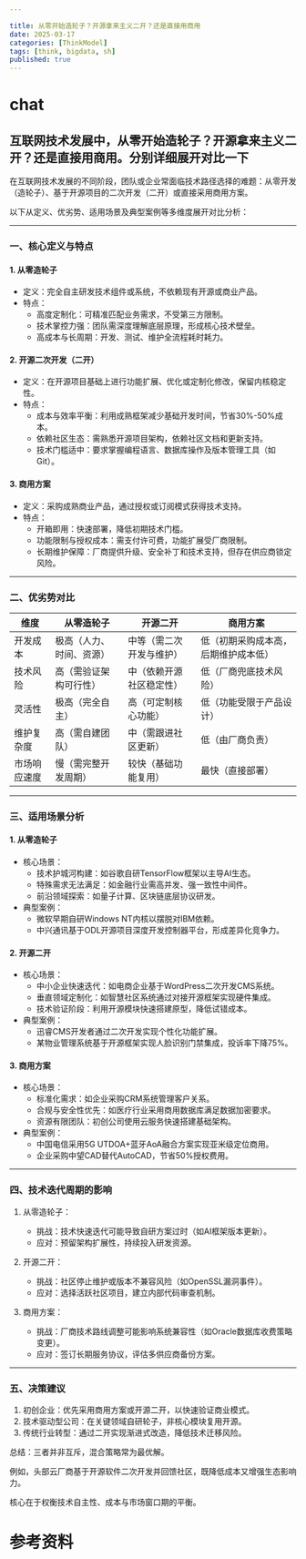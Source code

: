 ```yaml
---

title: 从零开始造轮子？开源拿来主义二开？还是直接用商用
date: 2025-03-17
categories: [ThinkModel]
tags: [think, bigdata, sh]
published: true
---
```


# chat

## 互联网技术发展中，从零开始造轮子？开源拿来主义二开？还是直接用商用。分别详细展开对比一下

在互联网技术发展的不同阶段，团队或企业常面临技术路径选择的难题：从零开发（造轮子）、基于开源项目的二次开发（二开）或直接采用商用方案。

以下从定义、优劣势、适用场景及典型案例等多维度展开对比分析：

---

### 一、核心定义与特点
#### 1. 从零造轮子
- 定义：完全自主研发技术组件或系统，不依赖现有开源或商业产品。
- 特点：  
  - 高度定制化：可精准匹配业务需求，不受第三方限制。  
  - 技术掌控力强：团队需深度理解底层原理，形成核心技术壁垒。  
  - 高成本与长周期：开发、测试、维护全流程耗时耗力。

#### 2. 开源二次开发（二开）
- 定义：在开源项目基础上进行功能扩展、优化或定制化修改，保留内核稳定性。  
- 特点：  
  - 成本与效率平衡：利用成熟框架减少基础开发时间，节省30%-50%成本。  
  - 依赖社区生态：需熟悉开源项目架构，依赖社区文档和更新支持。  
  - 技术门槛适中：要求掌握编程语言、数据库操作及版本管理工具（如Git）。

#### 3. 商用方案
- 定义：采购成熟商业产品，通过授权或订阅模式获得技术支持。  
- 特点：  
  - 开箱即用：快速部署，降低初期技术门槛。  
  - 功能限制与授权成本：需支付许可费，功能扩展受厂商限制。  
  - 长期维护保障：厂商提供升级、安全补丁和技术支持，但存在供应商锁定风险。

---

### 二、优劣势对比

| 维度          | 从零造轮子                     | 开源二开                         | 商用方案                         |
|-------------------|----------------------------------|-------------------------------------|-------------------------------------|
| 开发成本       | 极高（人力、时间、资源）       | 中等（需二次开发与维护）          | 低（初期采购成本高，后期维护成本低） |
| 技术风险       | 高（需验证架构可行性）          | 中（依赖开源社区稳定性）           | 低（厂商兜底技术风险）           |
| 灵活性         | 极高（完全自主）               | 高（可定制核心功能）              | 低（功能受限于产品设计）         |
| 维护复杂度     | 高（需自建团队）              | 中（需跟进社区更新）              | 低（由厂商负责）               |
| 市场响应速度   | 慢（需完整开发周期）           | 较快（基础功能复用）              | 最快（直接部署）               |


---

### 三、适用场景分析
#### 1. 从零造轮子
- 核心场景：  
  - 技术护城河构建：如谷歌自研TensorFlow框架以主导AI生态。  
  - 特殊需求无法满足：如金融行业需高并发、强一致性中间件。  
  - 前沿领域探索：如量子计算、区块链底层协议研发。  
- 典型案例：  
  - 微软早期自研Windows NT内核以摆脱对IBM依赖。  
  - 中兴通讯基于ODL开源项目深度开发控制器平台，形成差异化竞争力。

#### 2. 开源二开
- 核心场景：  
  - 中小企业快速迭代：如电商企业基于WordPress二次开发CMS系统。  
  - 垂直领域定制化：如智慧社区系统通过对接开源框架实现硬件集成。  
  - 技术验证阶段：利用开源模块快速搭建原型，降低试错成本。  
- 典型案例：  
  - 迅睿CMS开发者通过二次开发实现个性化功能扩展。  
  - 某物业管理系统基于开源框架实现人脸识别门禁集成，投诉率下降75%。

#### 3. 商用方案
- 核心场景：  
  - 标准化需求：如企业采购CRM系统管理客户关系。  
  - 合规与安全性优先：如医疗行业采用商用数据库满足数据加密要求。  
  - 资源有限团队：初创公司使用云服务快速搭建基础架构。  
- 典型案例：  
  - 中国电信采用5G UTDOA+蓝牙AoA融合方案实现亚米级定位商用。  
  - 企业采购中望CAD替代AutoCAD，节省50%授权费用。

---

### 四、技术迭代周期的影响
1. 从零造轮子：  
   - 挑战：技术快速迭代可能导致自研方案过时（如AI框架版本更新）。  
   - 应对：预留架构扩展性，持续投入研发资源。

2. 开源二开：  
   - 挑战：社区停止维护或版本不兼容风险（如OpenSSL漏洞事件）。  
   - 应对：选择活跃社区项目，建立内部代码审查机制。

3. 商用方案：  
   - 挑战：厂商技术路线调整可能影响系统兼容性（如Oracle数据库收费策略变更）。  
   - 应对：签订长期服务协议，评估多供应商备份方案。

---

### 五、决策建议
1. 初创企业：优先采用商用方案或开源二开，以快速验证商业模式。  
2. 技术驱动型公司：在关键领域自研轮子，非核心模块复用开源。  
3. 传统行业转型：通过二开实现渐进式改造，降低技术迁移风险。

总结：三者并非互斥，混合策略常为最优解。

例如，头部云厂商基于开源软件二次开发并回馈社区，既降低成本又增强生态影响力。

核心在于权衡技术自主性、成本与市场窗口期的平衡。


# 参考资料

